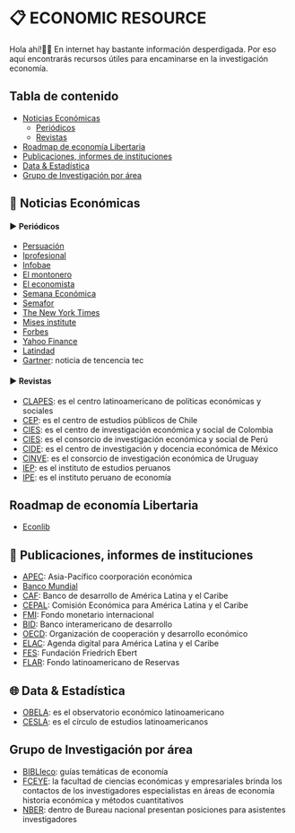 # 📋 ECONOMIC RESOURCE <!-- omit in toc -->
Hola ahí!👋🏼 En internet hay bastante información desperdigada. Por eso aquí encontrarás recursos útiles para encaminarse en la investigación economía.


## Tabla de contenido <!-- omit in toc -->

- [Noticias Económicas](#noticias-económicas)
  - [Periódicos](#periódicos)
  - [Revistas](#revistas)
- [Roadmap de economía Libertaria](##roadmap-de-economía-libertaria)
- [Publicaciones, informes de instituciones](##publicaciones,-informes-de-instituciones)
- [Data & Estadística](#data-&-estadística)
- [Grupo de Investigación por área]( ##grupo-de-investigación-por-área)

## 📣 Noticias Económicas
#### ▶️ Periódicos
- [Persuación](https://www.persuasion.community/ "Persuación link")
- [Iprofesional](https://www.iprofesional.com/economia "Iprofesional link")
- [Infobae](https://www.infobae.com/tag/peru-economia/ "Infobae link")
- [El montonero](https://elmontonero.pe/economia "El montonero link")
- [El economista](https://www.eleconomista.com.mx/seccion/economia "El economista link")
- [Semana Económica](https://semanaeconomica.com/sectores-empresas/ "Semana Económica link")
- [Semafor](https://www.semafor.com/ "Semafor link")
- [The New York Times](https://www.nytimes.com/section/world/africa "The New York Times link")
- [Mises institute](https://mises.org/  "Mises institute link")
- [Forbes](https://www.forbes.com/?sh=7a8dba122254  "Forbes link")
- [Yahoo Finance](https://finance.yahoo.com/ "Yahoo Finance link")
- [Latindad](https://latindadd.org/  "Latindad link")
- [Gartner]( https://www.gartner.com/en/newsroom/archive " Gartner link"): noticia de tencencia tec

#### ▶️ Revistas
- [CLAPES]( https://clapesuc.cl/indicadores " CLAPES link"): es el centro latinoamericano de políticas económicas y sociales
- [CEP]( https://www.cepchile.cl/investigacion/ " CEP link"): es el centro de estudios públicos de Chile
- [CIES](https://www.fedesarrollo.org.co/ "CIES link"): es el centro de investigación económica y social de Colombia
- [CIES](https://cies.org.pe/  "CIES link"): es el consorcio de investigación económica y social de Perú
- [CIDE](https://www.cide.edu/  "CIDE link"): es el centro de investigación y docencia económica de México 
- [CINVE]( https://cinve.org.uy/category/publicaciones/informes/ "CINVE link"): es el consorcio de investigación económica de Uruguay
- [IEP](https://iep.org.pe/ "IEP link"): es el instituto de estudios peruanos
- [IPE](https://www.ipe.org.pe/portal/ "IPE link"): es el instituto peruano de economía

## Roadmap de economía Libertaria
- [Econlib]( https://libroslibertarios.com.ar/recomendaciones1/ "Econlib link")

## 🔔 Publicaciones, informes de instituciones
- [APEC](https://www.apec.org/ "APEC link"): Asia-Pacífico coorporación económica
- [Banco Mundial ](https://www.bancomundial.org/es/news "Banco Mundial link")
- [CAF](https://www.caf.com/es/conocimiento/ "CAF link"): Banco de desarrollo de América Latina y el Caribe
- [CEPAL](https://www.cepal.org/es/publications "CEPAL link"): Comisión Económica para América Latina y el Caribe
- [FMI](https://www.imf.org/es/Blogs "FMI link"): Fondo monetario internacional
- [BID](https://www.iadb.org/es/quienes-somos/topicos "BID link"): Banco interamericano de desarrollo
- [OECD](https://www.oecd.org/digital/ "OECD link"): Organización de cooperación y desarrollo económico
- [ELAC](https://desarrollodigital.cepal.org/es/indicadores "ELAC link"): Agenda digital para América Latina y el Caribe
- [FES](https://peru.fes.de/publicaciones "FES link"): Fundación Friedrich Ebert
- [FLAR](https://flar.com/publicaciones/  "FLAR link"): Fondo latinoamericano de Reservas

## 🌐 Data & Estadística
- [OBELA](https://www.obela.org/estadisticas/fuentes/banco-centrales  "OBELA link"): es el observatorio económico latinoamericano
- [CESLA]( https://www.cesla.com/base-datos-estadisticas-economia.php "CESLA link"): es el círculo de estudios latinoamericanos

## Grupo de Investigación por área
- [BIBLIeco]( https://guiastematicas.biblioteca.pucp.edu.pe/c.php?g=459964&p=4078405 "BIBLIeco link"): guías temáticas de economía 
- [FCEYE]( https://fceye.us.es/investigacion/grupos-de-investigacion/economia-historia-economica-y-metodos-cuantitativos "FCEYE link"): la facultad de ciencias económicas y empresariales brinda los contactos de los investigadores especialistas en áreas de economía historia económica y métodos cuantitativos
- [NBER]( https://www.nber.org/career-resources/research-assistant-positions-not-nber "NBERG link"): dentro de Bureau nacional presentan posiciones para asistentes investigadores
  
